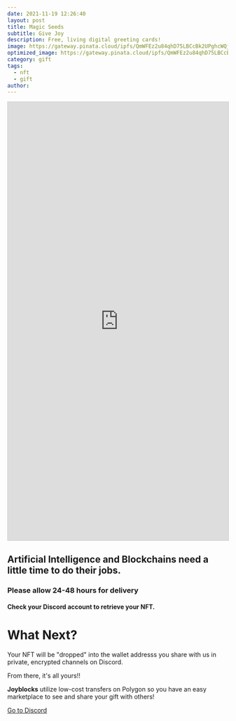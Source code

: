 ```yaml
---
date: 2021-11-19 12:26:40
layout: post
title: Magic Seeds
subtitle: Give Joy
description: Free, living digital greeting cards!
image: https://gateway.pinata.cloud/ipfs/QmWFEz2u84qhD75LBCcBk2UPghcWQj6wAnoFLVRTNDPxLX/Birth-of-the-gift.jpeg
optimized_image: https://gateway.pinata.cloud/ipfs/QmWFEz2u84qhD75LBCcBk2UPghcWQj6wAnoFLVRTNDPxLX/Birth-of-the-gift.jpeg
category: gift
tags:
  - nft
  - gift
author: 
---
```

<iframe class="airtable-embed" src="https://airtable.com/embed/shrfKGnSS5sRi02r2?backgroundColor=purple" frameborder="0" onmousewheel="" width="100%" height="1000" style="background: transparent; border: 1px solid #ccc;"></iframe>

## Artificial Intelligence and Blockchains need a little time to do their jobs. 
### Please allow 24-48 hours for delivery
#### Check your Discord account to retrieve your NFT.

# What Next?

Your NFT will be "dropped" into the wallet addresss you share with us in private, encrypted channels on Discord. 

From there, it's all yours!!

**Joyblocks** utilize low-cost transfers on Polygon so you have an easy marketplace to see and share your gift with others! 

[Go to Discord](https://discord.gg/6GEHkCpApM)




